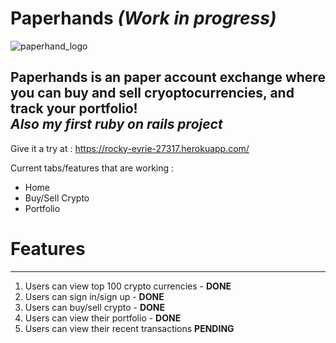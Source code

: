 # Paperhands *(Work in progress)*  
![paperhand_logo](https://i.ibb.co/hX7vbCW/paperhands-removebg-preview.png)  

Paperhands is an paper account exchange where you can buy and sell cryoptocurrencies, and track your portfolio!  
*Also my first ruby on rails project*
---

Give it a try at : https://rocky-eyrie-27317.herokuapp.com/   

Current tabs/features that are working : 
- Home 
- Buy/Sell Crypto
- Portfolio

# Features
---
1. Users can view top 100 crypto currencies - **DONE**  
2. Users can sign in/sign up - **DONE**  
3. Users can buy/sell crypto - **DONE**  
4. Users can view their portfolio - **DONE**  
5. Users can view their recent transactions **PENDING**
